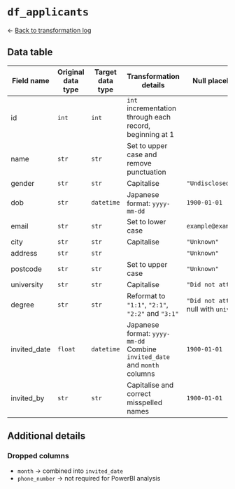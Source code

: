 # `df_applicants`
<- [Back to transformation log](../data_transformation_log.md)

## Data table
| Field name   | Original data type | Target data type	| Transformation details														| Null placeholder								|
|--------------|--------------------|-------------------|-------------------------------------------------------------------------------|-----------------------------------------------|
| id		   | `int`              | `int`				| `int` incrementation through each record, beginning at 1																		|
| name		   | `str`              | `str`				| Set to upper case and remove punctuation										|												|
| gender	   | `str`				| `str`				| Capitalise																	| `"Undisclosed"`								|
| dob		   | `str`				| `datetime`		| Japanese format: `yyyy-mm-dd`													| `1900-01-01`									|
| email        | `str`              | `str`				| Set to lower case																| `example@example.com`							|
| city         | `str`              | `str`				| Capitalise																	| `"Unknown"`									|
| address      | `str`              | `str`				|																				| `"Unknown"`									|
| postcode     | `str`              | `str`				| Set to upper case																| `"Unknown"`									|
| university   | `str`              | `str`				| Capitalise																	| `"Did not attend"`							|
| degree       | `str`              | `str`				| Reformat to `"1:1"`, `"2:1"`, `"2:2"` and `"3:1"`								| `"Did not attend"` if null with `university`	|
| invited_date | `float`            | `datetime`		| Japanese format: `yyyy-mm-dd` <br>Combine `invited_date` and `month` columns	| `1900-01-01`									|
| invited_by   | `str`              | `str`				| Capitalise and correct misspelled names										| `1900-01-01`									|

## Additional details
### Dropped columns
- `month` -> combined into `invited_date`
- `phone_number` -> not required for PowerBI analysis
